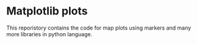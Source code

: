 # Matplotlib plots

This reporistory contains the code for map plots using markers and many more libraries in python language.
